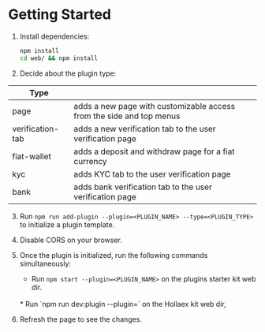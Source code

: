 # Getting Started

1. Install dependencies:

	```bash
	npm install
	cd web/ && npm install
	```
	
2. Decide about the plugin type:

| Type |  |
| ------ | ------ |
| page | adds a new page with customizable access from the side and top menus |
| verification-tab | adds a new verification tab to the user verification page |
| fiat-wallet | adds a deposit and withdraw page for a fiat currency |
| kyc | adds KYC tab to the user verification page |
| bank | adds bank verification tab to the user verification page |

3. Run `npm run add-plugin --plugin=<PLUGIN_NAME> --type=<PLUGIN_TYPE>` to initialize a plugin template.

4. Disable CORS on your browser.

5. Once the plugin is initialized, run the following commands simultaneously:

    * Run `npm start --plugin=<PLUGIN_NAME>` on the plugins starter kit web dir.
    <br> 
    * Run `npm run dev:plugin --plugin=<PLUGIN_NAME>` on the Hollaex kit web dir,

6. Refresh the page to see the changes.
